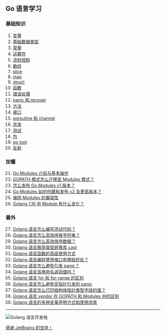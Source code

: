 ## Go 语言学习
### 基础知识
1. <a href="https://github.com/weirubo/learn_go/blob/master/ebook/1.md" target="_blank">变量</a>
2. <a href="https://github.com/weirubo/learn_go/blob/master/ebook/2.md" target="_blank">基础数据类型</a>
3. <a href="https://github.com/weirubo/learn_go/blob/master/ebook/3.md" target="_blank">常量</a>
4. <a href="https://github.com/weirubo/learn_go/blob/master/ebook/4.md" target="_blank">运算符</a>
5. <a href="https://github.com/weirubo/learn_go/blob/master/ebook/5.md" target="_blank">流程控制</a>
6. <a href="https://mp.weixin.qq.com/s/VKv5wei-YxpXVuh0L78zig" target="_blank">数组</a>
7. <a href="https://mp.weixin.qq.com/s/68nADMG4Q9XWmToC8ksJCw" target="_blank">slice</a>
8. <a href="https://mp.weixin.qq.com/s/uA2ZUikf-u-mvS6q43LnLg" target="_blank">map</a>
9. <a href="https://mp.weixin.qq.com/s/GCqWDWIt4GFd58zv8KHbvA" target="_blank">struct</a>
10. <a href="https://mp.weixin.qq.com/s/mJc-zd7cL4ExarvbRTJiEQ" target="_blank">函数</a>
11. <a href="https://mp.weixin.qq.com/s/YWnTr_QNKvnDNjyAzr4Dcw" target="_blank">错误处理</a>
12. <a href="https://mp.weixin.qq.com/s/aJqc9S1SlYd0iN4HF5on7A" target="_blank">panic 和 recover</a>
13. <a href="https://mp.weixin.qq.com/s/TPeibdAWA9VLv4B4alwkjQ" target="_blank">方法</a>
14. <a href="https://mp.weixin.qq.com/s/v_pNTrj4lHR3fv1k9V2wMQ" target="_blank">接口</a>
15. <a href="https://mp.weixin.qq.com/s/bgvITTjr-_5m6zmXgtV5Bw" target="_blank">goroutine 和 channel</a>
16. <a href="https://mp.weixin.qq.com/s/R2mlXTADdq72IzFUmyOziw" target="_blank">并发</a>
17. <a href="https://mp.weixin.qq.com/s/-rFBeMQ6Us2bGUmT6o5Tmg" target="_blank">测试</a>
18. <a href="https://mp.weixin.qq.com/s/jSMZLOYBQApoNu2TomJ6iw" target="_blank">包</a>
19. <a href="https://mp.weixin.qq.com/s/2wvfob2BUYktsZ1aZqcqqQ" target="_blank">go tool</a>
20. <a href="https://mp.weixin.qq.com/s/mIwFK61-lD9S9JPCWBHFGA" target="_blank">反射</a>

### 加餐
21. [Go Modules 介绍与基本操作](https://mp.weixin.qq.com/s/Ce56XkzkYhLu-T0zOEjkzw)
22. [GOPATH 模式怎么迁移至 Modules 模式？](https://mp.weixin.qq.com/s/89Ijd_nghmoXi4ZzXe605A)
23. [怎么发布 Go Modules v1 版本？](https://mp.weixin.qq.com/s/kj5i2SCN2SCCVexHJLtoBw)
24. [Go Modules 如何创建和发布 v2 及更高版本？](https://mp.weixin.qq.com/s/Jppyj3YLSrJbDxpJwC8B0w)
25. [保持 Modules 的兼容性](https://mp.weixin.qq.com/s/Q6hO_tc7RCOWABRwK9hrrA)
26. [Golang 1.16 中 Module 有什么变化？](https://mp.weixin.qq.com/s/MfEQ-JL-gJEgb6Sc3sr2Lw)

### 番外
27. [Golang 语言怎么编写测试代码？](https://mp.weixin.qq.com/s/P4elvWrbA8qcDcGLBcy-0Q)
28. [Golang 语言怎么高效拼接字符串？](https://mp.weixin.qq.com/s/zwVVeLdclj8qPaj189ygNg)
29. [Golang 语言怎么高效排序数据？](https://mp.weixin.qq.com/s/8gzmVFzsQowA31Tc_4nQNQ)
30. [Golang 语言极简类型转换库 cast](https://mp.weixin.qq.com/s/EBmQSE1L7PzS-Ghw-AYZ6Q)
31. [Golang 语言函数的高级使用方式](https://mp.weixin.qq.com/s/UNm-wYXudiOuWAWQHWB3TQ)
32. [Golang 语言编程使用接口有哪些好处？](https://mp.weixin.qq.com/s/VANSVcLtCLC0gWmEsa8sFw)
33. [Golang 语言怎么避免引发 panic？](https://mp.weixin.qq.com/s/D4en3Ozfp7Vf8kjPrLFbSg)
34. [Golang 语言该用命名返回值吗？](https://mp.weixin.qq.com/s/NbTzlvubUVUBakwKKNbcVw)
35. [Golang 语言 for 和 for-range 的区别](https://mp.weixin.qq.com/s/z-0Sff8r3n5TPjVXG_MIeQ)
36. [Golang 语言怎么避免空指针引发的 panic](https://mp.weixin.qq.com/s/9s6YXJsZcXyfgWDYG-WZOQ)
37. [Golang 语言怎么打印结构体指针类型字段的值？](https://mp.weixin.qq.com/s/5B-sPyk4qgFsplsJ9mMD_Q)
38. [Golang 语言 vendor 在 GOPATH 和 Modules 中的区别](https://mp.weixin.qq.com/s/1rlC-0akmgpmlmHjO-WxUA)
39. [Golang 语言的多种变量声明方式和使用场景](https://mp.weixin.qq.com/s/croxWsCnjsaPJy9zigx4Gg)
***
![Golang 语言开发栈](https://camo.githubusercontent.com/1a2e836a41314763282d267de5f4bb4fa98748dbfd163e0492c06a7ba66fc134/68747470733a2f2f636e73776966742e636e2f696d616765732f7172636f64652e706e67)

[感谢 JetBrains 的支持！](https://www.jetbrains.com/?from=lenarn_go)

